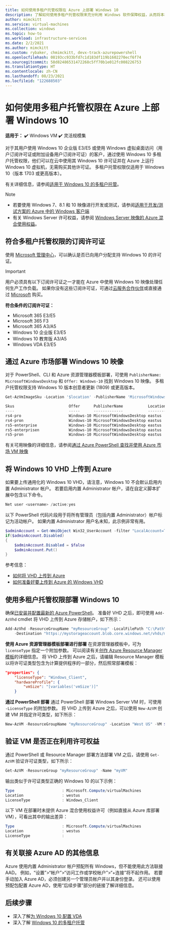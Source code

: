 ```yaml
---
title: 如何使用多租户托管权限在 Azure 上部署 Windows 10
description: 了解如何使用多租户托管权限来充分利用 Windows 软件保障权益，从而将本地许可证引入到 Azure 中。
author: mimckitt
ms.service: virtual-machines
ms.collection: windows
ms.topic: how-to
ms.workload: infrastructure-services
ms.date: 2/2/2021
ms.author: mimckitt
ms.custom: rybaker, chmimckitt, devx-track-azurepowershell
ms.openlocfilehash: 08193cc933bfd7c1d183df119b1602270ecf6f74
ms.sourcegitcommit: 58d82486531472268c5ff70b1e012fc008226753
ms.translationtype: HT
ms.contentlocale: zh-CN
ms.lasthandoff: 08/23/2021
ms.locfileid: "122688503"
---
```

# <a name="how-to-deploy-windows-10-on-azure-with-multitenant-hosting-rights"></a>如何使用多租户托管权限在 Azure 上部署 Windows 10 
**适用于：** :heavy_check_mark: Windows VM :heavy_check_mark: 灵活规模集

对于其用户使用 Windows 10 企业版 E3/E5 或使用 Windows 虚拟桌面访问（用户订阅许可证或附加设备用户订阅许可证）的客户，通过使用 Windows 10 多租户托管权限，他们可以在云中使用其 Windows 10 许可证并在 Azure 上运行 Windows 10 虚拟机，无需购买其他许可证。 多租户托管权限仅适用于 Windows 10（版本 1703 或更高版本）。

有关详细信息，请参阅[适用于 Windows 10 的多租户托管](https://www.microsoft.com/en-us/CloudandHosting/licensing_sca.aspx)。

> [!NOTE]
> - 若要使用 Windows 7、8.1 和 10 映像进行开发或测试，请参阅[适用于开发/测试方案的 Azure 中的 Windows 客户端](client-images.md)
> - 有关 Windows Server 许可权益，请参阅 [Windows Server 映像的 Azure 混合使用权益](hybrid-use-benefit-licensing.md)。

## <a name="subscription-licenses-that-qualify-for-multitenant-hosting-rights"></a>符合多租户托管权限的订阅许可证

使用 [Microsoft 管理中心](/microsoft-365/admin/admin-overview/about-the-admin-center)，可以确认是否已向用户分配支持 Windows 10 的许可证。

> [!IMPORTANT]
> 用户必须具有以下订阅许可证之一才能在 Azure 中使用 Windows 10 映像处理任何生产工作负载。 如果你没有这些订阅许可证，可通过[云服务合作伙伴](https://azure.microsoft.com/overview/choosing-a-cloud-service-provider/)或直接通过 [Microsoft](https://www.microsoft.com/microsoft-365?rtc=1) 购买。

**符合条件的订阅许可证：**

-   Microsoft 365 E3/E5 
-   Microsoft 365 F3 
-   Microsoft 365 A3/A5 
-   Windows 10 企业版 E3/E5
-   Windows 10 教育版 A3/A5 
-   Windows VDA E3/E5


## <a name="deploying-windows-10-image-from-azure-marketplace"></a>通过 Azure 市场部署 Windows 10 映像 
对于 PowerShell、CLI 和 Azure 资源管理器模板部署，可使用 `PublisherName: MicrosoftWindowsDesktop` 和 `Offer: Windows-10` 找到 Windows 10 映像。 多租户托管权限支持 Windows 10 版本创意者更新 (1809) 或更高版本。 

```powershell
Get-AzVmImageSku -Location '$location' -PublisherName 'MicrosoftWindowsDesktop' -Offer 'Windows-10'

Skus                        Offer      PublisherName           Location 
----                        -----      -------------           -------- 
rs4-pro                     Windows-10 MicrosoftWindowsDesktop eastus   
rs4-pron                    Windows-10 MicrosoftWindowsDesktop eastus   
rs5-enterprise              Windows-10 MicrosoftWindowsDesktop eastus   
rs5-enterprisen             Windows-10 MicrosoftWindowsDesktop eastus   
rs5-pron                    Windows-10 MicrosoftWindowsDesktop eastus  
```

有关可用映像的详细信息，请参阅[通过 Azure PowerShell 查找并使用 Azure 市场 VM 映像](./cli-ps-findimage.md)

## <a name="uploading-windows-10-vhd-to-azure"></a>将 Windows 10 VHD 上传到 Azure
如果要上传通用化的 Windows 10 VHD，请注意，Windows 10 不会默认启用内置 Administrator 帐户。 若要启用内置 Administrator 帐户，请在自定义脚本扩展中包含以下命令。

```powershell
Net user <username> /active:yes
```

以下 PowerShell 代码片段用于将所有管理员（包括内置 Administrator）帐户标记为活动帐户。 如果内置 Administrator 用户名未知，此示例非常有用。
```powershell
$adminAccount = Get-WmiObject Win32_UserAccount -filter "LocalAccount=True" | ? {$_.SID -Like "S-1-5-21-*-500"}
if($adminAccount.Disabled)
{
    $adminAccount.Disabled = $false
    $adminAccount.Put()
}
```
参考信息： 
* [如何将 VHD 上传到 Azure](upload-generalized-managed.md)
* [如何准备好要上传到 Azure 的 Windows VHD](prepare-for-upload-vhd-image.md)


## <a name="deploying-windows-10-with-multitenant-hosting-rights"></a>使用多租户托管权限部署 Windows 10
确保[已安装并配置最新的 Azure PowerShell](/powershell/azure/)。 准备好 VHD 之后，即可使用 `Add-AzVhd` cmdlet 将 VHD 上传到 Azure 存储帐户，如下所示：

```powershell
Add-AzVhd -ResourceGroupName "myResourceGroup" -LocalFilePath "C:\Path\To\myvhd.vhd" `
    -Destination "https://mystorageaccount.blob.core.windows.net/vhds/myvhd.vhd"
```


**使用 Azure 资源管理器模板部署进行部署** 在资源管理器模板中，可为 `licenseType` 指定一个附加参数。 可以阅读有关[创作 Azure Resource Manager 模板](../../azure-resource-manager/templates/syntax.md)的详细信息。 将 VHD 上传到 Azure 之后，请编辑 Resource Manager 模板以将许可证类型包含为计算提供程序的一部分，然后照常部署模板：
```json
"properties": {
    "licenseType": "Windows_Client",
    "hardwareProfile": {
        "vmSize": "[variables('vmSize')]"
    }
```

**通过 PowerShell 部署** 通过 PowerShell 部署 Windows Server VM 时，可使用 `-LicenseType` 的附加参数。 将 VHD 上传到 Azure 之后，可以使用 `New-AzVM` 创建 VM 并指定许可类型，如下所示：
```powershell
New-AzVM -ResourceGroupName "myResourceGroup" -Location "West US" -VM $vm -LicenseType "Windows_Client"
```

## <a name="verify-your-vm-is-utilizing-the-licensing-benefit"></a>验证 VM 是否正在利用许可权益
通过 PowerShell 或 Resource Manager 部署方法部署 VM 之后，请使用 `Get-AzVM` 验证许可证类型，如下所示：
```powershell
Get-AzVM -ResourceGroup "myResourceGroup" -Name "myVM"
```

输出类似于许可证类型正确的 Windows 10 的以下示例：

```powershell
Type                     : Microsoft.Compute/virtualMachines
Location                 : westus
LicenseType              : Windows_Client
```

以下 VM 在部署时未提供 Azure 混合使用权益许可（例如直接从 Azure 库部署 VM），可看出其中的输出差异：

```powershell
Type                     : Microsoft.Compute/virtualMachines
Location                 : westus
LicenseType              :
```

## <a name="additional-information-about-joining-azure-ad"></a>有关联接 Azure AD 的其他信息
Azure 使用内置 Administrator 帐户预配所有 Windows，但不能使用此方法联接 AAD。 例如，“设置”>“帐户”>“访问工作或学校帐户”>“+连接”将不起作用。 若要手动加入 Azure AD，必须创建另一个管理员帐户并以其身份登录。 还可以使用预配包配置 Azure AD，使用“后续步骤”部分的链接了解详细信息。

## <a name="next-steps"></a>后续步骤
- 深入了解[为 Windows 10 配置 VDA](/windows/deployment/vda-subscription-activation)
- 深入了解 [Windows 10 的多租户托管](https://www.microsoft.com/en-us/CloudandHosting/licensing_sca.aspx)
